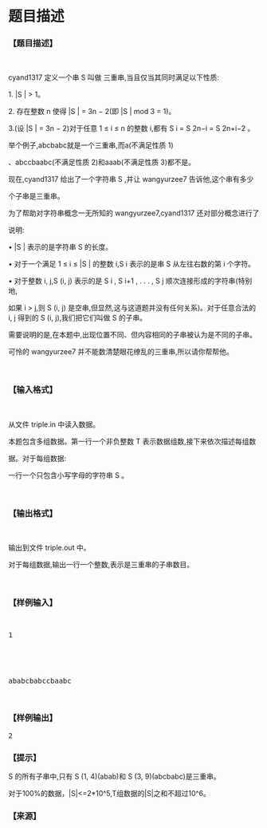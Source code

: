 # 题目描述


<h3>
【题目描述】
</h3>
<p>
<br/>
</p>
<p>
cyand1317 定义一个串 S 叫做 三重串,当且仅当其同时满足以下性质:
</p>
<p>
1. |S | &gt; 1。
</p>
<p>
2. 存在整数 n 使得 |S | = 3n − 2(即 |S | mod 3 = 1)。
</p>
<p>
3.(设 |S | = 3n − 2)对于任意 1 ≤ i ≤ n 的整数 i,都有 S i = S 2n−i = S 2n+i−2 。
</p>
<p>
举个例子,abcbabc就是一个三重串,而a(不满足性质 1)
</p>
<p>
、abccbaabc(不满足性质 2)和aaab(不满足性质 3)都不是。
</p>
<p>
现在,cyand1317 给出了一个字符串 S ,并让 wangyurzee7 告诉他,这个串有多少
</p>
<p>
个子串是三重串。
</p>
<p>
为了帮助对字符串概念一无所知的 wangyurzee7,cyand1317 还对部分概念进行了
</p>
<p>
说明:
</p>
<p>
• |S | 表示的是字符串 S 的长度。
</p>
<p>
• 对于一个满足 1 ≤ i ≤ |S | 的整数 i,S i 表示的是串 S 从左往右数的第 i 个字符。
</p>
<p>
• 对于整数 i, j,S (i, j) 表示的是 S i , S i+1 , . . . , S j 顺次连接形成的字符串(特别地,
</p>
<p>
如果 i &gt; j,则 S (i, j) 是空串,但显然,这与这道题并没有任何关系)。对于任意合法的 i, j 得到的 S (i, j),我们把它们叫做 S 的子串。
</p>
<p>
需要说明的是,在本题中,出现位置不同、但内容相同的子串被认为是不同的子串。
</p>
<p>
可怜的 wangyurzee7 并不能数清楚眼花缭乱的三重串,所以请你帮帮他。
</p>
<p>
<br/>
</p>
<h3>
【输入格式】
</h3>
<p>
<br/>
</p>
<p>
从文件 triple.in 中读入数据。
</p>
<p>
本题包含多组数据。第一行一个非负整数 T 表示数据组数,接下来依次描述每组数
</p>
<p>
据。对于每组数据:
</p>
<p>
一行一个只包含小写字母的字符串 S 。
</p>
<p>
<br/>
</p>
<h3>
【输出格式】
</h3>
<p>
<br/>
</p>
<p>
输出到文件 triple.out 中。
</p>
<p>
对于每组数据,输出一行一个整数,表示是三重串的子串数目。
</p>
<p>
<br/>
</p>
<h3>
【样例输入】
</h3>
<pre><p>
1
</p>

<p>
ababcbabccbaabc
</p>
</pre>
<h3>
【样例输出】
</h3>
<pre>2</pre>
<h3>
【提示】
</h3>
<p>
S 的所有子串中,只有 S (1, 4)(abab)和 S (3, 9)(abcbabc)是三重串。
</p>
<p>
对于100%的数据，|S|&lt;=2*10^5,T组数据的|S|之和不超过10^6。
</p>
<h3>
【来源】
</h3>
